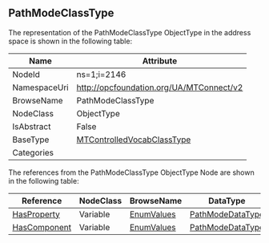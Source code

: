 <!-- objecttype -->
## PathModeClassType
  
<!-- end of text -->
The representation of the PathModeClassType ObjectType in the address space is shown in the following table:  

|Name|Attribute|
|---|---|
|NodeId|ns=1;i=2146|
|NamespaceUri|http://opcfoundation.org/UA/MTConnect/v2|
|BrowseName|PathModeClassType|
|NodeClass|ObjectType|
|IsAbstract|False|
|BaseType|[MTControlledVocabClassType](../../ObjectTypes/MTControlledVocabClassType/readme.md)|
|Categories||

The references from the PathModeClassType ObjectType Node are shown in the following table:  

|Reference|NodeClass|BrowseName|DataType|TypeDefinition|ModellingRule|
|---|---|---|---|---|---|
|[HasProperty](../../../Core/Part3/ReferenceTypes/HasProperty/readme.md)|Variable|[EnumValues](#EnumValues)|[PathModeDataType](../../DataTypes/PathModeDataType/readme.md)|[PathModeDataType](../../DataTypes/PathModeDataType/readme.md)|[Mandatory](../../../Core/Objects/Mandatory/readme.md)|
|[HasComponent](../../../Core/Part3/ReferenceTypes/HasComponent/readme.md)|Variable|[EnumValues](#EnumValues)|[PathModeDataType](../../DataTypes/PathModeDataType/readme.md)|[PathModeDataType](../../DataTypes/PathModeDataType/readme.md)|[Mandatory](../../../Core/Objects/Mandatory/readme.md)|


